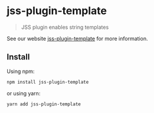 # jss-plugin-template

> JSS plugin enables string templates

See our website [jss-plugin-template](https://cssinjs.org/jss-plugin-template?v=v10.0.0-alpha.8) for more information.

## Install

Using npm:

```sh
npm install jss-plugin-template
```

or using yarn:

```sh
yarn add jss-plugin-template
```
